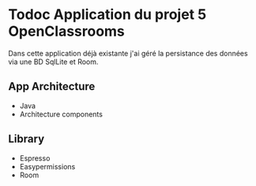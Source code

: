 # Todoc Application du projet 5 OpenClassrooms

Dans cette application déjà existante j'ai géré la persistance des données via une BD SqlLite et Room. 

## App Architecture

* Java
* Architecture components

## Library

* Espresso
* Easypermissions
* Room

